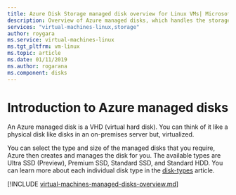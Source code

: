 ```yaml
---
title: Azure Disk Storage managed disk overview for Linux VMs| Microsoft Docs
description: Overview of Azure managed disks, which handles the storage accounts for you when using Azure Linux VMs
services: "virtual-machines-linux,storage"
author: roygara
ms.service: virtual-machines-linux
ms.tgt_pltfrm: vm-linux
ms.topic: article
ms.date: 01/11/2019
ms.author: rogarana
ms.component: disks
---
```

# Introduction to Azure managed disks

An Azure managed disk is a VHD (virtual hard disk). You can think of it like a physical disk like disks in an on-premises server but, virtualized.

You can select the type and size of the managed disks that you require, Azure then creates and manages the disk for you. The available types are Ultra SSD (Preview), Premium SSD, Standard SSD, and Standard HDD. You can learn more about each individual disk type in the [disk-types](disks-types.md) article.

[!INCLUDE [virtual-machines-managed-disks-overview.md](../../../includes/virtual-machines-managed-disks-overview.md)]